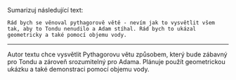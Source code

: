 Sumarizuj následující text:

```
Rád bych se věnoval pythagorově větě - nevím jak to vysvětlit všem tak, aby to Tondu nenudilo a Adam stíhal. Rád bych to ukázal geometricky a také pomocí objemu vody.
```

---

<!-- chatcmpl-74PGyR7361jqUVXfagczAxkOavJnt -->

Autor textu chce vysvětlit Pythagorovu větu způsobem, který bude zábavný pro Tondu a zároveň srozumitelný pro Adama. Plánuje použít geometrickou ukázku a také demonstraci pomocí objemu vody.
